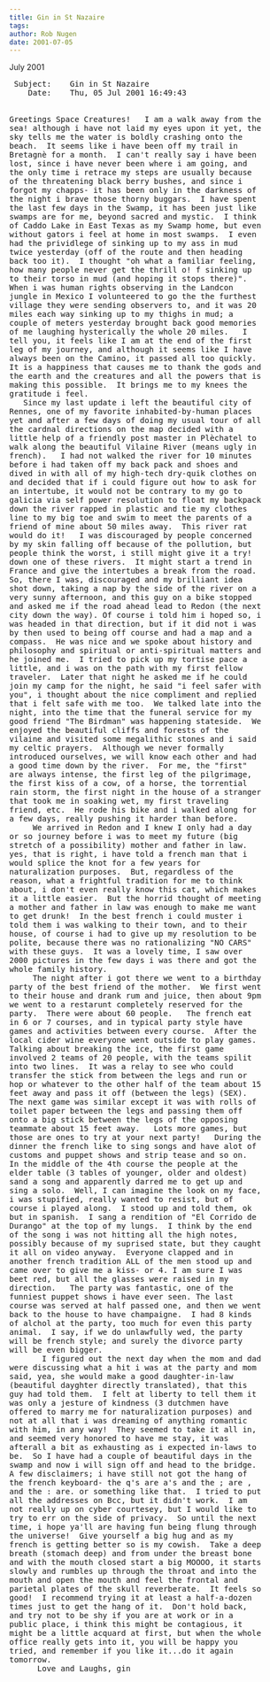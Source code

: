 ```yaml
---
title: Gin in St Nazaire
tags: 
author: Rob Nugen
date: 2001-07-05
---
```


<p class=date> July 2001</p>

<pre>
 Subject:    Gin in St Nazaire
    Date:    Thu, 05 Jul 2001 16:49:43 


Greetings Space Creatures!   I am a walk away from the
sea! although i have not laid my eyes upon it yet, the
sky tells me the water is boldly crashing onto the
beach.  It seems like i have been off my trail in
Bretagnè for a month.  I can't really say i have been
lost, since i have never been where i am going, and
the only time i retrace my steps are usually because
of the threatening black berry bushes, and since i
forgot my chapps- it has been only in the darkness of
the night i brave those thorny buggars.  I have spent
the last few days in the Swamp, it has been just like
swamps are for me, beyond sacred and mystic.  I think
of Caddo Lake in East Texas as my Swamp home, but even
without gators i feel at home in most swamps.  I even
had the prividlege of sinking up to my ass in mud
twice yesterday (off of the route and then heading
back too it).  I thought "oh what a familiar feeling,
how many people never get the thrill o! f sinking up
to their torso in mud (and hoping it stops there)". 
When i was human rights observing in the Landcon
jungle in Mexico I volunteered to go the the furthest
village they were sending observers to, and it was 20
miles each way sinking up to my thighs in mud; a
couple of meters yesterday brought back good memories
of me laughing hysterically the whole 20 miles.   I
tell you, it feels like I am at the end of the first
leg of my journey, and although it seems like I have
always been on the Camino, it passed all too quickly. 
It is a happiness that causes me to thank the gods and
the earth and the creatures and all the powers that is
making this possible.  It brings me to my knees the
gratitude i feel.  
   Since my last update i left the beautiful city of
Rennes, one of my favorite inhabited-by-human places
yet and after a few days of doing my usual tour of all
the cardnal directions on the map decided with a
little help of a friendly post master in Plèchatel to
walk along the beautiful Vilaine River (means ugly in
french).   I had not walked the river for 10 minutes
before i had taken off my back pack and shoes and
dived in with all of my high-tech dry-quik clothes on
and decided that if i could figure out how to ask for
an intertube, it would not be contrary to my go to
galicia via self power resolution to float my backpack
down the river rapped in plastic and tie my clothes
line to my big toe and swim to meet the parents of a
friend of mine about 50 miles away.  This river rat
would do it!   I was discouraged by people concerned
by my skin falling off because of the pollution, but
people think the worst, i still might give it a try!
down one of these rivers.  It might start a trend in
France and give the intertubes a break from the road. 
So, there I was, discouraged and my brilliant idea
shot down, taking a nap by the side of the river on a
very sunny afternoon, and this guy on a bike stopped
and asked me if the road ahead lead to Redon (the next
city down the way). Of course i told him i hoped so, i
was headed in that direction, but if it did not i was
by then used to being off course and had a map and a
compass.  He was nice and we spoke about history and
philosophy and spiritual or anti-spiritual matters and
he joined me.  I tried to pick up my tortise pace a
little, and i was on the path with my first fellow
traveler.  Later that night he asked me if he could
join my camp for the night, he said "i feel safer with
you", i thought about the nice compliment and replied
that i felt safe with me too.  We talked late into the
night, into the time that the funeral service for my
good friend "The Birdman" was happening stateside.  We
enjoyed the beautiful cliffs and forests of the
vilaine and visited some megalithic stones and i said
my celtic prayers.  Although we never formally
introduced ourselves, we will know each other and had
a good time down by the river.  For me, the "first"
are always intense, the first leg of the pilgrimage,
the first kiss of a cow, of a horse, the torrential
rain storm, the first night in the house of a stranger
that took me in soaking wet, my first traveling
friend, etc.  He rode his bike and i walked along for
a few days, really pushing it harder than before. 
     We arrived in Redon and I knew I only had a day
or so journey before i was to meet my future (big
stretch of a possibility) mother and father in law. 
yes, that is right, i have told a french man that i
would splice the knot for a few years for
naturalization purposes.  But, regardless of the
reason, what a frightful tradition for me to think
about, i don't even really know this cat, which makes
it a little easier.  But the horrid thought of meeting
a mother and father in law was enough to make me want
to get drunk!  In the best french i could muster i
told them i was walking to their town, and to their
house, of course i had to give up my resolution to be
polite, because there was no rationalizing "NO CARS" 
with these guys.  It was a lovely time, I saw over
2000 pictures in the few days i was there and got the
whole family history.
     The night after i got there we went to a birthday
party of the best friend of the mother.  We first went
to their house and drank rum and juice, then about 9pm
we went to a restarunt completely reserved for the
party.  There were about 60 people.   The french eat
in 6 or 7 courses, and in typical party style have
games and activities between every course.  After the
local cider wine everyone went outside to play games.
Talking about breaking the ice, the first game
involved 2 teams of 20 people, with the teams spilit
into two lines.  It was a relay to see who could
transfer the stick from between the legs and run or
hop or whatever to the other half of the team about 15
feet away and pass it off (between the legs) (SEX).  
The next game was similar except it was with rolls of
toilet paper between the legs and passing them off
onto a big stick between the legs of the opposing
teammate about 15 feet away.   Lots more games, but
those are ones to try at your next party!   During the
dinner the french like to sing songs and have alot of
customs and puppet shows and strip tease and so on. 
In the middle of the 4th course the people at the
elder table (3 tables of younger, older and oldest)
sand a song and apparently darred me to get up and
sing a solo.  Well, I can imagine the look on my face,
i was stupified, really wanted to resist, but of
course i played along.  I stood up and told them, ok
but in spanish.  I sang a rendition of "El Corrido de
Durango" at the top of my lungs.  I think by the end
of the song i was not hitting all the high notes,
possibly because of my suprised state, but they caught
it all on video anyway.  Everyone clapped and in
another french tradition ALL of the men stood up and
came over to give me a kiss- or 4. I am sure I was
beet red, but all the glasses were raised in my
direction.   The party was fantastic, one of the
funniest puppet shows i have ever seen. The last
course was served at half passed one, and then we went
back to the house to have champaigne.  I had 8 kinds
of alchol at the party, too much for even this party
animal.  I say, if we do unlawfully wed, the party
will be french style; and surely the divorce party
will be even bigger. 
       I figured out the next day when the mom and dad
were discussing what a hit i was at the party and mom
said, yea, she would make a good daughter-in-law
(beautiful dayghter directly translated), that this
guy had told them.  I felt at liberty to tell them it
was only a jesture of kindness (3 dutchmen have
offered to marry me for naturalization purposes) and
not at all that i was dreaming of anything romantic
with him, in any way!  They seemed to take it all in,
and seemed very honored to have me stay, it was
afterall a bit as exhausting as i expected in-laws to
be.  So I have had a couple of beautiful days in the
swamp and now i will sign off and head to the bridge. 
A few disclaimers; i have still not got the hang of
the french keyboard- the q's are a's and the ; are ,
and the : are. or something like that.  I tried to put
all the addresses on Bcc, but it didn't work.  I am
not really up on cyber courtesey, but I would like to
try to err on the side of privacy.  So until the next
time, i hope ya'll are having fun being flung through
the universe!  Give yourself a big hug and as my
french is getting better so is my cowish.  Take a deep
breath (stomach deep) and from under the breast bone
and with the mouth closed start a big MOOOO, it starts
slowly and rumbles up through the throat and into the
mouth and open the mouth and feel the frontal and
parietal plates of the skull reverberate.  It feels so
good!  I recommend trying it at least a half-a-dozen
times just to get the hang of it.  Don't hold back,
and try not to be shy if you are at work or in a
public place, i think this might be contagious, it
might be a little acquard at first, but when the whole
office really gets into it, you will be happy you
tried, and remember if you like it...do it again
tomorrow.
      Love and Laughs, gin
</pre>
